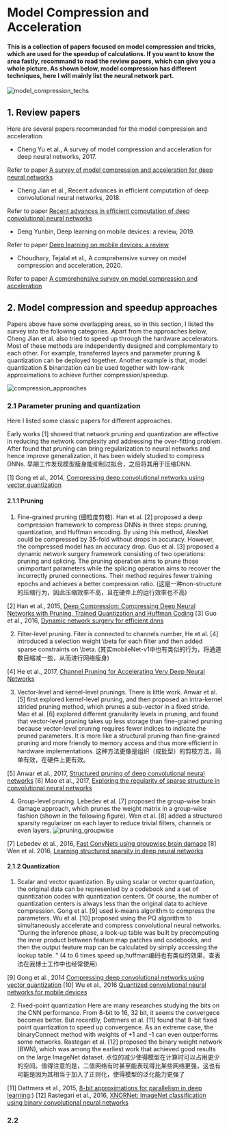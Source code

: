 # Model Compression and Acceleration
#### This is a collection of papers focused on model compression and tricks, which are used for the speedup of calculations. If you want to know the area fastly, recommand to read the review papers, which can give you a whole picture. As shown below, model compression has different techniques, here I will mainly list the neural network part. 
![model_compression_techs](https://user-images.githubusercontent.com/42667259/89690882-e187e700-d907-11ea-91bb-f9bc1247e81b.png)

## 1. Review papers
Here are several papers recommanded for the model compression and acceleration. 

- Cheng Yu et al., A survey of model compression and acceleration for deep neural networks, 2017. 

Refer to paper [A survey of model compression and acceleration for deep neural networks](https://arxiv.org/abs/1710.09282)

- Cheng Jian et al., Recent advances in efficient computation of deep convolutional neural networks, 2018.

Refer to paper [Recent advances in efficient computation of deep convolutional neural networks](https://link.springer.com/content/pdf/10.1631/FITEE.1700789.pdf)

- Deng Yunbin, Deep learning on mobile devices: a review, 2019.

Refer to paper [Deep learning on mobile devices: a review](https://www.spiedigitallibrary.org/conference-proceedings-of-spie/10993/109930A/Deep-learning-on-mobile-devices-a-review/10.1117/12.2518469.pdf?casa_token=1vnmem4EqK0AAAAA:xqMq8QcEwl66yyIn8hiChVZBu8BbOPHfYmzND2N1732iHPhEVfAKfxPwrUDRoBwDLDW-BMtgBQ)

- Choudhary, Tejalal et al., A comprehensive survey on model compression and acceleration, 2020.

Refer to paper [A comprehensive survey on model compression and acceleration](https://link.springer.com/content/pdf/10.1007/s10462-020-09816-7.pdf)

## 2. Model compression and speedup approaches
Papers above have some overlapping areas, so in this section, I listed the survey into the following categories. Apart from the approaches below, Cheng Jian et al. also tried to speed up through the hardware accelerators. Most of these methods are independently designed and complementary to each other. For example, transferred layers and parameter pruning & quantization can be deployed together. Another example is that, model quantization & binarization can be used together with low-rank approximations to achieve further compression/speedup.

![compression_approaches](https://user-images.githubusercontent.com/42667259/89688580-c8c90280-d902-11ea-82b1-72fdd6006b20.png)

### 2.1 Parameter pruning and quantization
Here I listed some classic papers for different approaches.

Early works [1] showed that network pruning and quantization are effective in reducing the network complexity and addressing the over-fitting problem. After found that pruning can bring regularization to neural networks and hence improve generalization, it has been widely studied to compress DNNs. 早期工作发现模型瘦身能抑制过拟合，之后将其用于压缩DNN. 

[1] Gong et al., 2014, [Compressing deep convolutional networks using vector quantization](https://arxiv.org/abs/1412.6115)
#### 2.1.1 Pruning
1. Fine-grained pruning (细粒度剪枝). Han et al. [2] proposed a deep compression framework to compress DNNs in three steps: pruning, quantization, and Huffman encoding. By using this method, AlexNet could be compressed by 35-fold without drops in accuracy. However, the compressed model has an accuracy drop.  Guo et al. [3] proposed a dynamic network surgery framework consisting of two operations: pruning and splicing. The pruning operation aims to prune those unimportant parameters while the splicing operation aims to recover the incorrectly pruned connections. Their method requires fewer training epochs and achieves a better compression ratio. (这是一种non-structure的压缩行为，因此压缩效率不高，且在硬件上的运行效率也不高)

[2] Han et al., 2015, [Deep Compression: Compressing Deep Neural Networks with Pruning, Trained Quantization and Huffman Coding](https://arxiv.org/abs/1510.00149)
[3] Guo et al., 2016, [Dynamic network surgery for efficient dnns](http://papers.nips.cc/paper/6165-dynamic-network-surgery-for-efficient-dnns.pdf)

2. Filter-level pruning.
Fiter is connected to channels number, He et al. [4] introduced a selection weight \beta for each filter and then added sparse constraints on \beta. (其实mobileNet-v1中也有类似的行为，将通道数目缩减一些，从而进行网络瘦身)

[4] He et al., 2017, [Channel Pruning for Accelerating Very Deep Neural Networks](https://openaccess.thecvf.com/content_ICCV_2017/papers/He_Channel_Pruning_for_ICCV_2017_paper.pdf)

3. Vector-level and kernel-level prunings. 
There is little work. Anwar et al. [5] first explored kernel-level pruning, and then proposed an intra-kernel strided pruning method, which prunes a sub-vector in a fixed stride. Mao et al. [6] explored different granularity levels in pruning, and found that vector-level pruning takes up less storage than fine-grained pruning because vector-level pruning requires fewer indices to indicate the pruned parameters. It is more like a structural pruning than fine-grained pruning and more friendly to memory access and thus more efficient in hardware implementations. 这种方法更像是组织（成批型）的剪枝方法，简单有效，在硬件上更有效。

[5] Anwar et al., 2017, [Structured pruning of deep convolutional neural networks](https://dl.acm.org/doi/pdf/10.1145/3005348)
[6] Mao et al., 2017, [Exploring the regularity of sparse structure in convolutional neural networks](https://arxiv.org/pdf/1705.08922.pdf)

4. Group-level pruning.
Lebedev et al. [7] proposed the group-wise brain damage approach, which prunes the weight matrix in a group-wise fashion (shown in the following figure). Wen et al. [8] added a structured sparsity regularizer on each layer to reduce trivial filters, channels or even layers. 
![pruning_groupwise](https://user-images.githubusercontent.com/42667259/89734073-07250580-da5a-11ea-815a-8e1d544a7409.png)

[7] Lebedev et al., 2016, [Fast ConvNets using groupwise brain damage](https://openaccess.thecvf.com/content_cvpr_2016/papers/Lebedev_Fast_ConvNets_Using_CVPR_2016_paper.pdf)
[8] Wen et al. 2016, [Learning structured sparsity in deep neural networks](https://papers.nips.cc/paper/6504-learning-structured-sparsity-in-deep-neural-networks.pdf)

#### 2.1.2 Quantization
1. Scalar and vector quantization.
By using scalar or vector quantization, the original data can be represented by a codebook and a set of quantization codes with quantization centers. Of course, the number of quantization centers is always less than the original data to achieve compression. Gong et al. [9] used k-means algorithm to compress the parameters. Wu et al. [10] proposed using the PQ algorithm to simultaneously accelerate and compress convolutional neural networks. "During the inference phase, a look-up table was built by precomputing the inner product between feature map patches and codebooks, and then the output feature map can be calculated by simply accessing the lookup table. " (4 to 6 times speed up,huffman编码也有类似的效果，查表法在我博士工作中也经常使用)

[9] Gong et al., 2014 [Compressing deep convolutional networks using vector quantization](https://arxiv.org/pdf/1412.6115.pdf)
[10] Wu et al., 2016 [Quantized convolutional neural networks for mobile devices](https://www.cv-foundation.org/openaccess/content_cvpr_2016/papers/Wu_Quantized_Convolutional_Neural_CVPR_2016_paper.pdf)

2. Fixed-point quantization
Here are many researches studying the bits on the CNN performance. From 8-bit to 16, 32 bit, it seems the convergece becomes better. But recentlly, Dettmers et al. [11] found that 8-bit fixed point quantization to speed up convergence. As an extreme case, the binaryConnect method with weights of +1 and -1 can even outperforms some networks. Rastegari et al. [12] proposed the binary weight network (BWN), which was among the earliest work that achieved good results on the large ImageNet dataset. 点位的减少使得模型在计算时可以占用更少的空间。值得注意的是，二值网络有时甚至能表现得比某些网络更强，这也有可能是因为其相当于加入了正则化，使得模型的泛化能力更强了

[11] Dattmers et al., 2015, [8-bit approximations for parallelism in deep learning](https://arxiv.org/pdf/1511.04561.pdf):)
[12] Rastegari et al., 2016, [XNORNet: ImageNet classification using binary convolutional neural networks](https://arxiv.org/pdf/1603.05279.pdf?source=post_page---------------------------)

### 2.2 
